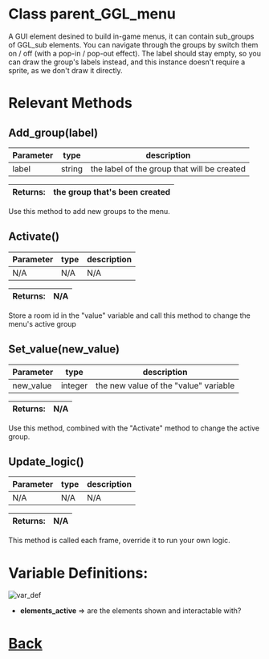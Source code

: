 # Class parent_GGL_menu

A GUI element desined to build in-game menus, it can contain sub_groups of GGL_sub elements.
You can navigate through the groups by switch them on / off (with a pop-in / pop-out effect).
The label should stay empty, so you can draw the group's labels instead, and this instance doesn't require a sprite,
as we don't draw it directly.

# Relevant Methods


## Add_group(label)

| Parameter   |  type   |              description                   |
|--           |       --|--                                          |
|   label     | string  | the label of the group that will be created |

| Returns:  | the group that's been created |
|--         |                             --|

Use this method to add new groups to the menu.


## Activate()

| Parameter   |  type   |              description                   |
|--           |       --|--                                          |
|    N/A      |   N/A   |                    N/A                     |

| Returns:  | N/A |
|--         |   --|

Store a room id in the "value" variable and call this method to change the menu's active group


## Set_value(new_value)
| Parameter   |  type    |              description                   |
|--           |        --|--                                          |
| new_value   | integer  | the new value of the "value" variable      |

| Returns:  | N/A |
|--         |                             --|

Use this method, combined with the "Activate" method to change the active group.

## Update_logic()
| Parameter   |  type   |              description                   |
|--           |       --|--                                          |
|    N/A      |   N/A   |                    N/A                     |

| Returns:  | N/A |
|--         |   --|

This method is called each frame, override it to run your own logic.

# Variable Definitions:

![var_def](https://github.com/Ced30/GML-GUI-Library-GGL-Documentation/blob/main/Images/API/GGL_instance/parent_GGL_menu.png)

- **elements_active** => are the elements shown and interactable with?

# [Back](https://github.com/Ced30/GML-GUI-Library-GGL-Documentation/blob/main/API/Instance%20Classes.md)
